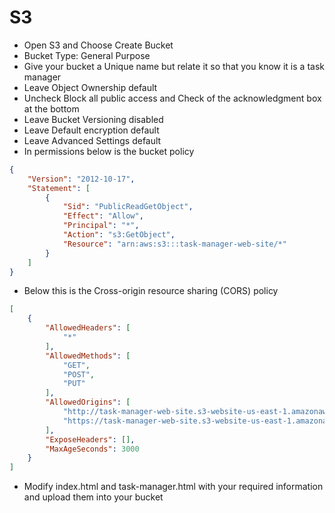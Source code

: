 # S3
- Open S3 and Choose Create Bucket
- Bucket Type: General Purpose
- Give your bucket a Unique name but relate it so that you know it is a task manager
- Leave Object Ownership default
- Uncheck Block all public access and Check of the acknowledgment box at the bottom
- Leave Bucket Versioning disabled
- Leave Default encryption default
- Leave Advanced Settings default
- In permissions below is the bucket policy
```json
{
    "Version": "2012-10-17",
    "Statement": [
        {
            "Sid": "PublicReadGetObject",
            "Effect": "Allow",
            "Principal": "*",
            "Action": "s3:GetObject",
            "Resource": "arn:aws:s3:::task-manager-web-site/*"
        }
    ]
}
```
- Below this is the Cross-origin resource sharing (CORS) policy
```json
[
    {
        "AllowedHeaders": [
            "*"
        ],
        "AllowedMethods": [
            "GET",
            "POST",
            "PUT"
        ],
        "AllowedOrigins": [
            "http://task-manager-web-site.s3-website-us-east-1.amazonaws.com",
            "https://task-manager-web-site.s3-website-us-east-1.amazonaws.com"
        ],
        "ExposeHeaders": [],
        "MaxAgeSeconds": 3000
    }
]
```
- Modify index.html and task-manager.html with your required information and upload them into your bucket